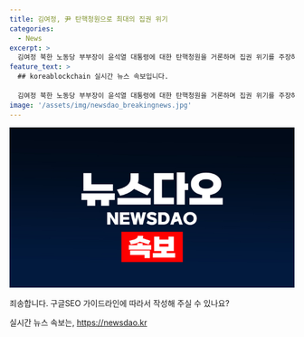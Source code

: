 ```yaml
---
title: 김여정, 尹 탄핵청원으로 최대의 집권 위기
categories:
  - News
excerpt: >
  김여정 북한 노동당 부부장이 윤석열 대통령에 대한 탄핵청원을 거론하며 집권 위기를 주장하고 나섰다. 이로써 군의 훈련을 문제 삼으며 남남 갈등을 부추기려는 의도를 표명한 것으로 보인다. 이에 대해 국내외에서 북한의 규탄과 비난이 향하고 있으며, 윤석열 대통령의 안보 정책에 대한 비판도 이어지고 있다. 또한, 북한의 군사적 도발과 규탄에 대한 반발이 고조되고 있으며, 김여정 부부장의 발언은 북한 내부에서도 확대되고 있는 것으로 보인다.
feature_text: >
  ## koreablockchain 실시간 뉴스 속보입니다.

  김여정 북한 노동당 부부장이 윤석열 대통령에 대한 탄핵청원을 거론하며 집권 위기를 주장하고 나섰다. 이로써 군의 훈련을 문제 삼으며 남남 갈등을 부추기려는 의도를 표명한 것으로 보인다. 이에 대해 국내외에서 북한의 규탄과 비난이 향하고 있으며, 윤석열 대통령의 안보 정책에 대한 비판도 이어지고 있다. 또한, 북한의 군사적 도발과 규탄에 대한 반발이 고조되고 있으며, 김여정 부부장의 발언은 북한 내부에서도 확대되고 있는 것으로 보인다.
image: '/assets/img/newsdao_breakingnews.jpg'
---
```


<p><img src="/assets/img/newsdao_breakingnews.jpg" alt="koreablockchain 속보" /></p>

<p>죄송합니다. 구글SEO 가이드라인에 따라서 작성해 주실 수 있나요?</p>
실시간 뉴스 속보는, <a href="https://newsdao.kr" rel="dofollow">https://newsdao.kr</a>



